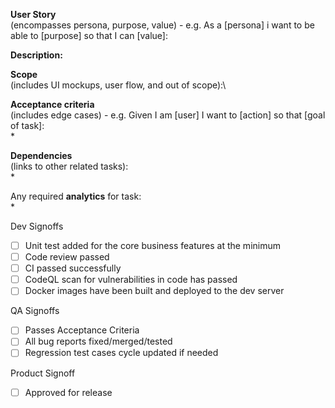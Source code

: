 **User Story**\
(encompasses persona, purpose, value) - e.g. As a [persona] i want to be able to [purpose] so that I can [value]:

**Description:**

**Scope**\
(includes UI mockups, user flow, and out of scope):\

**Acceptance criteria**\
(includes edge cases)  - e.g. Given I am [user] I want to [action] so that [goal of task]:\
*

**Dependencies**\
(links to other related tasks):\
*

Any required **analytics** for task:\
*

Dev Signoffs
- [ ] Unit test added for the core business features at the minimum
- [ ] Code review passed
- [ ] CI passed successfully
- [ ] CodeQL scan for vulnerabilities in code has passed 
- [ ] Docker images have been built and deployed to the dev server

QA Signoffs
- [ ] Passes Acceptance Criteria
- [ ] All bug reports fixed/merged/tested
- [ ] Regression test cases cycle updated if needed

Product Signoff
- [ ] Approved for release
